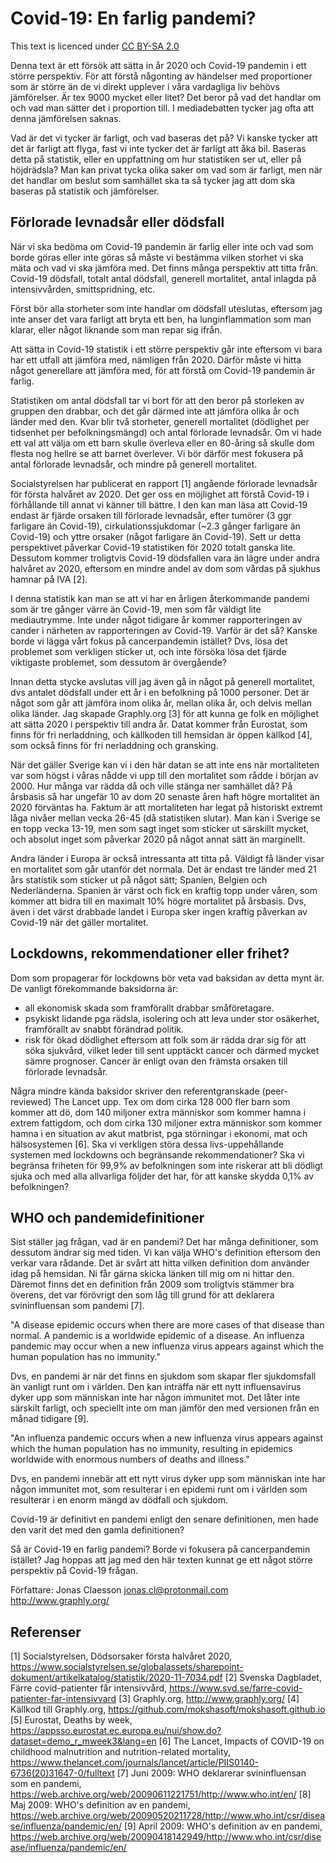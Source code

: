 # Covid-19: En farlig pandemi?
This text is licenced under [CC BY-SA 2.0](https://creativecommons.org/licenses/by-sa/2.0/legalcode)

Denna text är ett försök att sätta in år 2020 och Covid-19 pandemin i ett större perspektiv. För att förstå någonting av händelser med proportioner som är större än de vi direkt upplever i våra vardagliga liv behövs jämförelser. Är tex 9000 mycket eller litet? Det beror på vad det handlar om och vad man sätter det i proportion till. I mediadebatten tycker jag ofta att denna jämförelsen saknas.

Vad är det vi tycker är farligt, och vad baseras det på? Vi kanske tycker att det är farligt att flyga, fast vi inte tycker det är farligt att åka bil. Baseras detta på statistik, eller en uppfattning om hur statistiken ser ut, eller på höjdrädsla? Man kan privat tycka olika saker om vad som är farligt, men när det handlar om beslut som samhället ska ta så tycker jag att dom ska baseras på statistik och jämförelser.

## Förlorade levnadsår eller dödsfall
När vi ska bedöma om Covid-19 pandemin är farlig eller inte och vad som borde göras eller inte göras så måste vi bestämma vilken storhet vi ska mäta och vad vi ska jämföra med. Det finns många perspektiv att titta från. Covid-19 dödsfall, totalt antal dödsfall, generell mortalitet, antal inlagda på intensivvården, smittspridning, etc.

Först bör alla storheter som inte handlar om dödsfall uteslutas, eftersom jag inte anser det vara farligt att bryta ett ben, ha lunginflammation som man klarar, eller något liknande som man repar sig ifrån.

Att sätta in Covid-19 statistik i ett större perspektiv går inte eftersom vi bara har ett utfall att jämföra med, nämligen från 2020. Därför måste vi hitta något generellare att jämföra med, för att förstå om Covid-19 pandemin är farlig.

Statistiken om antal dödsfall tar vi bort för att den beror på storleken av gruppen den drabbar, och det går därmed inte att jämföra olika år och länder med den. Kvar blir två storheter, generell mortalitet (dödlighet per tidsenhet per befolkningsmängd) och antal förlorade levnadsår. Om vi hade ett val att välja om ett barn skulle överleva eller en 80-åring så skulle dom flesta nog hellre se att barnet överlever. Vi bör därför mest fokusera på antal förlorade levnadsår, och mindre på generell mortalitet.

Socialstyrelsen har publicerat en rapport [1] angående förlorade levnadsår för första halvåret av 2020. Det ger oss en möjlighet att förstå Covid-19 i förhållande till annat vi känner till bättre. I den kan man läsa att Covid-19 endast är fjärde orsaken till förlorade levnadsår, efter tumörer (3 ggr farligare än Covid-19), cirkulationssjukdomar (~2.3 gånger farligare än Covid-19) och yttre orsaker (något farligare än Covid-19). Sett ur detta perspektivet påverkar Covid-19 statistiken för 2020 totalt ganska lite. Dessutom kommer troligtvis Covid-19 dödsfallen vara än lägre under andra halvåret av 2020, eftersom en mindre andel av dom som vårdas på sjukhus hamnar på IVA [2].

I denna statistik kan man se att vi har en årligen återkommande pandemi som är tre gånger värre än Covid-19, men som får väldigt lite mediautrymme. Inte under något tidigare år kommer rapporteringen av cander i närheten av rapporteringen av Covid-19. Varför är det så? Kanske borde vi lägga vårt fokus på cancerpandemin istället? Dvs, lösa det problemet som verkligen sticker ut, och inte försöka lösa det fjärde viktigaste problemet, som dessutom är övergående?

Innan detta stycke avslutas vill jag även gå in något på generell mortalitet, dvs antalet dödsfall under ett år i en befolkning på 1000 personer. Det är något som går att jämföra inom olika år, mellan olika år, och delvis mellan olika länder. Jag skapade Graphly.org [3] för att kunna ge folk en möjlighet att sätta 2020 i perspektiv till andra år. Datat kommer från Eurostat, som finns för fri nerladdning, och källkoden till hemsidan är öppen källkod [4], som också finns för fri nerladdning och gransking.

När det gäller Sverige kan vi i den här datan se att inte ens när mortaliteten var som högst i våras nådde vi upp till den mortalitet som rådde i början av 2000. Hur många var rädda då och ville stänga ner samhället då? På årsbasis så har ungefär 10 av dom 20 senaste åren haft högre mortalitet än 2020 förväntas ha. Faktum är att mortaliteten har legat på historiskt extremt låga nivåer mellan vecka 26-45 (då statistiken slutar). Man kan i Sverige se en topp vecka 13-19, men som sagt inget som sticker ut särskillt mycket, och absolut inget som påverkar 2020 på något annat sätt än marginellt.

Andra länder i Europa är också intressanta att titta på. Väldigt få länder visar en mortalitet som går utanför det normala. Det är endast tre länder med 21 års statistik som sticker ut på något sätt; Spanien, Belgien och Nederländerna. Spanien är värst och fick en kraftig topp under våren, som kommer att bidra till en maximalt 10% högre mortalitet på årsbasis. Dvs, även i det värst drabbade landet i Europa sker ingen kraftig påverkan av Covid-19 när det gäller mortalitet.

## Lockdowns, rekommendationer eller frihet?
Dom som propagerar för lockdowns bör veta vad baksidan av detta mynt är. De vanligt förekommande baksidorna är:
- all ekonomisk skada som framförallt drabbar småföretagare.
- psykiskt lidande pga rädsla, isolering och att leva under stor osäkerhet, framförallt av snabbt förändrad politik.
- risk för ökad dödlighet eftersom att folk som är rädda drar sig för att söka sjukvård, vilket leder till sent upptäckt cancer och därmed mycket sämre prognoser. Cancer är enligt ovan den främsta orsaken till förlorade levnadsår.

Några mindre kända baksidor skriver den referentgranskade (peer-reviewed) The Lancet upp. Tex om dom cirka 128 000 fler barn som kommer att dö, dom 140 miljoner extra människor som kommer hamna i extrem fattigdom, och dom cirka 130 miljoner extra människor som kommer hamna i en situation av akut matbrist, pga störningar i ekonomi, mat och hälsosystemen [6]. Ska vi verkligen störa dessa livs-uppehållande systemen med lockdowns och begränsande rekommendationer? Ska vi begränsa friheten för 99,9% av befolkningen som inte riskerar att bli dödligt sjuka och med alla allvarliga följder det har, för att kanske skydda 0,1% av befolkningen?

## WHO och pandemidefinitioner
Sist ställer jag frågan, vad är en pandemi? Det har många definitioner, som dessutom ändrar sig med tiden. Vi kan välja WHO's definition eftersom den verkar vara rådande. Det är svårt att hitta vilken definition dom använder idag på hemsidan. Ni får gärna skicka länken till mig om ni hittar den. Däremot finns det en definition från 2009 som troligtvis stämmer bra överens, det var förövrigt den som låg till grund för att deklarera svininfluensan som pandemi [7].

"A disease epidemic occurs when there are more cases of that disease than normal. A pandemic is a worldwide epidemic of a disease. An influenza pandemic may occur when a new influenza virus appears against which the human population has no immunity."

Dvs, en pandemi är när det finns en sjukdom som skapar fler sjukdomsfall än vanligt runt om i världen. Den kan inträffa när ett nytt influensavirus dyker upp som människan inte har någon immunitet mot. Det låter inte särskilt farligt, och speciellt inte om man jämför den med versionen från en månad tidigare [9].

"An influenza pandemic occurs when a new influenza virus appears against which the human population has no immunity, resulting in epidemics worldwide with enormous numbers of deaths and illness."

Dvs, en pandemi innebär att ett nytt virus dyker upp som människan inte har någon immunitet mot, som resulterar i en epidemi runt om i världen som resulterar i en enorm mängd av dödfall och sjukdom.

Covid-19 är definitivt en pandemi enligt den senare definitionen, men hade den varit det med den gamla definitionen?

Så är Covid-19 en farlig pandemi? Borde vi fokusera på cancerpandemin istället? Jag hoppas att jag med den här texten kunnat ge ett något större perspektiv på Covid-19 frågan.

Författare:
Jonas Claesson
jonas.cl@protonmail.com
http://www.graphly.org/

## Referenser
[1] Socialstyrelsen,
    Dödsorsaker första halvåret 2020,
    https://www.socialstyrelsen.se/globalassets/sharepoint-dokument/artikelkatalog/statistik/2020-11-7034.pdf
[2] Svenska Dagbladet,
    Färre covid-patienter får intensivvård,
    https://www.svd.se/farre-covid-patienter-far-intensivvard
[3] Graphly.org,
    http://www.graphly.org/
[4] Källkod till Graphly.org,
    https://github.com/mokshasoft/mokshasoft.github.io
[5] Eurostat,
    Deaths by week,
    https://appsso.eurostat.ec.europa.eu/nui/show.do?dataset=demo_r_mweek3&lang=en
[6] The Lancet,
    Impacts of COVID-19 on childhood malnutrition and nutrition-related mortality,
    https://www.thelancet.com/journals/lancet/article/PIIS0140-6736(20)31647-0/fulltext
[7] Juni 2009: WHO deklarerar svininfluensan som en pandemi,
    https://web.archive.org/web/20090611221751/http://www.who.int/en/
[8] Maj 2009: WHO's definition av en pandemi,
    https://web.archive.org/web/20090520211728/http://www.who.int/csr/disease/influenza/pandemic/en/
[9] April 2009: WHO's definition av en pandemi,
    https://web.archive.org/web/20090418142949/http://www.who.int/csr/disease/influenza/pandemic/en/
